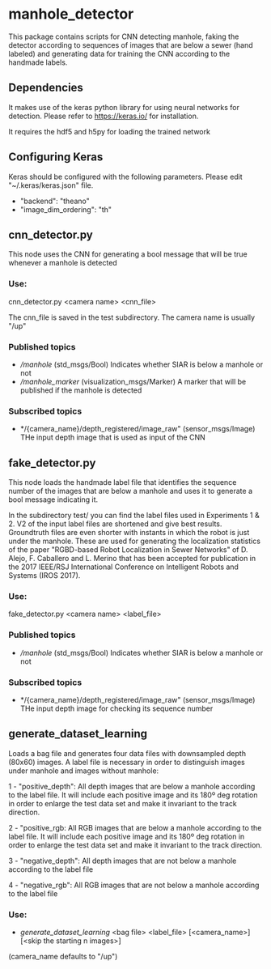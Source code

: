 # manhole_detector

This package contains scripts for CNN detecting manhole, faking the detector according to sequences of images that are below a sewer (hand labeled)
and generating data for training the CNN according to the handmade labels.

## Dependencies

It makes use of the keras python library for using neural networks for detection. Please refer to https://keras.io/ for installation. 

It requires the hdf5 and h5py for loading the trained network

## Configuring Keras

Keras should be configured with the following parameters. Please edit "~/.keras/keras.json" file.

- "backend": "theano"
- "image_dim_ordering": "th"

## cnn_detector.py

This node uses the CNN for generating a bool message that will be true whenever a manhole is detected

### Use:

 cnn_detector.py \<camera name\> \<cnn_file\>
 
 The cnn_file is saved in the test subdirectory. The camera name is usually "/up"
 
### Published topics

* */manhole* (std_msgs/Bool) Indicates whether SIAR is below a manhole or not
* */manhole_marker* (visualization_msgs/Marker) A marker that will be published if the manhole is detected

### Subscribed topics

* */{camera_name}/depth_registered/image_raw" (sensor_msgs/Image) THe input depth image that is used as input of the CNN 

 
## fake_detector.py

This node loads the handmade label file that identifies the sequence number of the images that are below a manhole and uses it to generate
a bool message indicating it.

In the subdirectory test/ you can find the label files used in Experiments 1 & 2. V2 of the input label files are shortened and give best results. Groundtruth files are even shorter with instants in which the robot is just under the manhole. These are used for generating the localization statistics of the paper "RGBD-based Robot Localization in Sewer Networks" of D. Alejo, F. Caballero and L. Merino that has been accepted for publication in the 2017 IEEE/RSJ International Conference on Intelligent Robots and Systems (IROS 2017).


### Use:
 fake_detector.py \<camera name\> \<label_file\>
 
### Published topics

* */manhole* (std_msgs/Bool) Indicates whether SIAR is below a manhole or not

### Subscribed topics

* */{camera_name}/depth_registered/image_raw" (sensor_msgs/Image) THe input depth image for checking its sequence number

## generate_dataset_learning

Loads a bag file and generates four data files with downsampled depth (80x60) images. A label file is necessary in order to distinguish images under manhole and images without manhole:

1 - "positive_depth": All depth images that are below a manhole according to the label file. It will include each positive image and its 180º deg rotation in order to enlarge the test data set and make it invariant to the track direction.

2 - "positive_rgb: All RGB images that are below a manhole according to the label file. It will include each positive image and its 180º deg rotation in order to enlarge the test data set and make it invariant to the track direction.

3 - "negative_depth": All depth images that are not below a manhole according to the label file

4 - "negative_rgb": All RGB images that are not below a manhole according to the label file

### Use:

 * *generate_dataset_learning*  \<bag file\> \<label_file\> \[\<camera_name\>\] \[\<skip the starting n images\>\] 
 
 (camera_name defaults to "/up")
